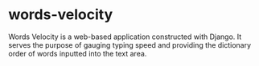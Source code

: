 # words-velocity
Words Velocity is a web-based application constructed with Django. It serves the purpose of gauging typing speed and providing the dictionary order of words inputted into the text area.
